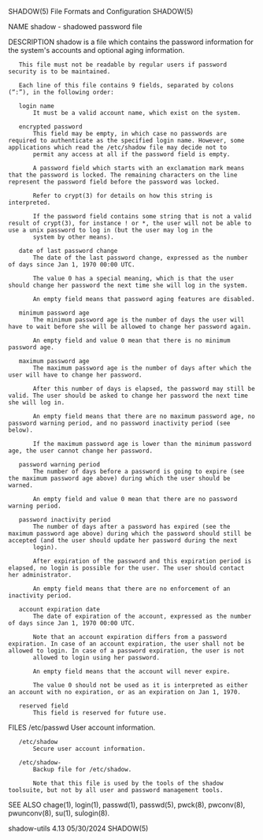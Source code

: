 SHADOW(5)                                                                              File Formats and Configuration                                                                             SHADOW(5)

NAME
       shadow - shadowed password file

DESCRIPTION
       shadow is a file which contains the password information for the system's accounts and optional aging information.

       This file must not be readable by regular users if password security is to be maintained.

       Each line of this file contains 9 fields, separated by colons (“:”), in the following order:

       login name
           It must be a valid account name, which exist on the system.

       encrypted password
           This field may be empty, in which case no passwords are required to authenticate as the specified login name. However, some applications which read the /etc/shadow file may decide not to
           permit any access at all if the password field is empty.

           A password field which starts with an exclamation mark means that the password is locked. The remaining characters on the line represent the password field before the password was locked.

           Refer to crypt(3) for details on how this string is interpreted.

           If the password field contains some string that is not a valid result of crypt(3), for instance ! or *, the user will not be able to use a unix password to log in (but the user may log in the
           system by other means).

       date of last password change
           The date of the last password change, expressed as the number of days since Jan 1, 1970 00:00 UTC.

           The value 0 has a special meaning, which is that the user should change her password the next time she will log in the system.

           An empty field means that password aging features are disabled.

       minimum password age
           The minimum password age is the number of days the user will have to wait before she will be allowed to change her password again.

           An empty field and value 0 mean that there is no minimum password age.

       maximum password age
           The maximum password age is the number of days after which the user will have to change her password.

           After this number of days is elapsed, the password may still be valid. The user should be asked to change her password the next time she will log in.

           An empty field means that there are no maximum password age, no password warning period, and no password inactivity period (see below).

           If the maximum password age is lower than the minimum password age, the user cannot change her password.

       password warning period
           The number of days before a password is going to expire (see the maximum password age above) during which the user should be warned.

           An empty field and value 0 mean that there are no password warning period.

       password inactivity period
           The number of days after a password has expired (see the maximum password age above) during which the password should still be accepted (and the user should update her password during the next
           login).

           After expiration of the password and this expiration period is elapsed, no login is possible for the user. The user should contact her administrator.

           An empty field means that there are no enforcement of an inactivity period.

       account expiration date
           The date of expiration of the account, expressed as the number of days since Jan 1, 1970 00:00 UTC.

           Note that an account expiration differs from a password expiration. In case of an account expiration, the user shall not be allowed to login. In case of a password expiration, the user is not
           allowed to login using her password.

           An empty field means that the account will never expire.

           The value 0 should not be used as it is interpreted as either an account with no expiration, or as an expiration on Jan 1, 1970.

       reserved field
           This field is reserved for future use.

FILES
       /etc/passwd
           User account information.

       /etc/shadow
           Secure user account information.

       /etc/shadow-
           Backup file for /etc/shadow.

           Note that this file is used by the tools of the shadow toolsuite, but not by all user and password management tools.

SEE ALSO
       chage(1), login(1), passwd(1), passwd(5), pwck(8), pwconv(8), pwunconv(8), su(1), sulogin(8).

shadow-utils 4.13                                                                                05/30/2024                                                                                       SHADOW(5)
